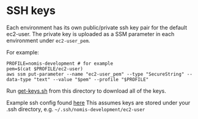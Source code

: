 # SSH keys

Each environment has its own public/private ssh key pair for the default ec2-user.
The private key is uploaded as a SSM parameter in each environment under `ec2-user_pem`.

For example:

```shell
PROFILE=nomis-development # for example
pem=$(cat $PROFILE/ec2-user)
aws ssm put-parameter --name "ec2-user_pem" --type "SecureString" --data-type "text" --value "$pem" --profile "$PROFILE"
```

Run [get-keys.sh](get-keys.sh) from this directory to download all of the keys.

Example ssh config found [here](https://github.com/ministryofjustice/dso-useful-stuff/blob/main/.ssh/config)
This assumes keys are stored under your .ssh directory, e.g. `~/.ssh/nomis-development/ec2-user`
